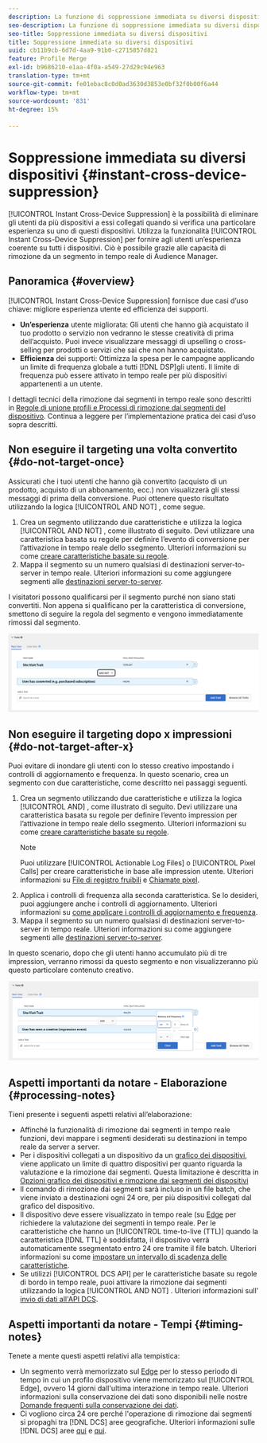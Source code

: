 ```yaml
---
description: La funzione di soppressione immediata su diversi dispositivi consente di eliminare gli utenti per i diversi dispositivi a cui sono associati, dopo il verificarsi di una specifica esperienza su uno di tali dispositivi. Questa funzione consente di fornire a un utente un’esperienza coerente su tutti i suoi dispositivi. Ciò è possibile grazie alle capacità di rimozione da un segmento in tempo reale di Audience Manager.
seo-description: La funzione di soppressione immediata su diversi dispositivi consente di eliminare gli utenti per i diversi dispositivi a cui sono associati, dopo il verificarsi di una specifica esperienza su uno di tali dispositivi. Questa funzione consente di fornire a un utente un’esperienza coerente su tutti i suoi dispositivi. Ciò è possibile grazie alle capacità di rimozione da un segmento in tempo reale di Audience Manager.
seo-title: Soppressione immediata su diversi dispositivi
title: Soppressione immediata su diversi dispositivi
uuid: cb11b9cb-6d7d-4aa9-91b0-c2715857d821
feature: Profile Merge
exl-id: b9686210-e1aa-4f0a-a549-27d29c94e963
translation-type: tm+mt
source-git-commit: fe01ebac8c0d0ad3630d3853e0bf32f0b00f6a44
workflow-type: tm+mt
source-wordcount: '831'
ht-degree: 15%

---
```


# Soppressione immediata su diversi dispositivi {#instant-cross-device-suppression}

[!UICONTROL Instant Cross-Device Suppression] è la possibilità di eliminare gli utenti da più dispositivi a essi collegati quando si verifica una particolare esperienza su uno di questi dispositivi. Utilizza la funzionalità [!UICONTROL Instant Cross-Device Suppression] per fornire agli utenti un’esperienza coerente su tutti i dispositivi. Ciò è possibile grazie alle capacità di rimozione da un segmento in tempo reale di Audience Manager.

## Panoramica {#overview}

[!UICONTROL Instant Cross-Device Suppression] fornisce due casi d’uso chiave: migliore esperienza utente ed efficienza dei supporti.

* **Un’esperienza** utente migliorata: Gli utenti che hanno già acquistato il tuo prodotto o servizio non vedranno le stesse creatività di prima dell’acquisto. Puoi invece visualizzare messaggi di upselling o cross-selling per prodotti o servizi che sai che non hanno acquistato.
* **Efficienza** dei supporti: Ottimizza la spesa per le campagne applicando un limite di frequenza globale a tutti  [!DNL DSP]gli utenti. Il limite di frequenza può essere attivato in tempo reale per più dispositivi appartenenti a un utente.

I dettagli tecnici della rimozione dai segmenti in tempo reale sono descritti in [Regole di unione profili e Processi di rimozione dai segmenti del dispositivo](merge-rule-unsegment.md). Continua a leggere per l’implementazione pratica dei casi d’uso sopra descritti.

## Non eseguire il targeting una volta convertito {#do-not-target-once}

Assicurati che i tuoi utenti che hanno già convertito (acquisto di un prodotto, acquisto di un abbonamento, ecc.) non visualizzerà gli stessi messaggi di prima della conversione. Puoi ottenere questo risultato utilizzando la logica [!UICONTROL AND NOT] , come segue.

1. Crea un segmento utilizzando due caratteristiche e utilizza la logica [!UICONTROL AND NOT] , come illustrato di seguito. Devi utilizzare una caratteristica basata su regole per definire l’evento di conversione per l’attivazione in tempo reale dello ssegmento. Ulteriori informazioni su come [creare caratteristiche basate su regole](../traits/create-onboarded-rule-based-traits.md).
2. Mappa il segmento su un numero qualsiasi di destinazioni server-to-server in tempo reale. Ulteriori informazioni su come aggiungere segmenti alle [destinazioni server-to-server](../destinations/add-edit-segments.md).

I visitatori possono qualificarsi per il segmento purché non siano stati convertiti. Non appena si qualificano per la caratteristica di conversione, smettono di seguire la regola del segmento e vengono immediatamente rimossi dal segmento.

![](assets/and_not_use_case.png)

## Non eseguire il targeting dopo x impressioni {#do-not-target-after-x}

Puoi evitare di inondare gli utenti con lo stesso creativo impostando i controlli di aggiornamento e frequenza. In questo scenario, crea un segmento con due caratteristiche, come descritto nei passaggi seguenti.

1. Crea un segmento utilizzando due caratteristiche e utilizza la logica [!UICONTROL AND] , come illustrato di seguito. Devi utilizzare una caratteristica basata su regole per definire l’evento impression per l’attivazione in tempo reale dello ssegmento. Ulteriori informazioni su come [creare caratteristiche basate su regole](../traits/create-onboarded-rule-based-traits.md).
   >[!NOTE]
   >
   >Puoi utilizzare [!UICONTROL Actionable Log Files] o [!UICONTROL Pixel Calls] per creare caratteristiche in base alle impression utente. Ulteriori informazioni su [File di registro fruibili](../../integration/media-data-integration/actionable-log-files.md) e [Chiamate pixel](../../integration/media-data-integration/impression-data-pixels.md).
2. Applica i controlli di frequenza alla seconda caratteristica. Se lo desideri, puoi aggiungere anche i controlli di aggiornamento. Ulteriori informazioni su [come applicare i controlli di aggiornamento e frequenza](../segments/recency-and-frequency.md).
3. Mappa il segmento su un numero qualsiasi di destinazioni server-to-server in tempo reale. Ulteriori informazioni su come aggiungere segmenti alle [destinazioni server-to-server](../destinations/add-edit-segments.md).

In questo scenario, dopo che gli utenti hanno accumulato più di tre impression, verranno rimossi da questo segmento e non visualizzeranno più questo particolare contenuto creativo.

![](assets/impressions_use_case.png)

## Aspetti importanti da notare - Elaborazione {#processing-notes}

Tieni presente i seguenti aspetti relativi all’elaborazione:

* Affinché la funzionalità di rimozione dai segmenti in tempo reale funzioni, devi mappare i segmenti desiderati su destinazioni in tempo reale da server a server.
* Per i dispositivi collegati a un dispositivo da un [grafico dei dispositivi](profile-link-use-case.md#recommendations), viene applicato un limite di quattro dispositivi per quanto riguarda la valutazione e la rimozione dai segmenti. Questa limitazione è descritta in [Opzioni grafico dei dispositivi e rimozione dai segmenti dei dispositivi](merge-rule-unsegment.md#device-graph-options-unsegmentation) &#x200B;
* Il comando di rimozione dai segmenti sarà incluso in un file batch, che viene inviato a destinazioni ogni 24 ore, per più dispositivi collegati dal grafico del dispositivo.
* Il dispositivo deve essere visualizzato in tempo reale (su [Edge](../../reference/system-components/components-edge.md) per richiedere la valutazione dei segmenti in tempo reale. Per le caratteristiche che hanno un [!UICONTROL time-to-live (TTL)] quando la caratteristica [!DNL TTL] è soddisfatta, il dispositivo verrà automaticamente ssegmentato entro 24 ore tramite il file batch. &#x200B; Ulteriori informazioni su come [impostare un intervallo di scadenza delle caratteristiche](../traits/create-onboarded-rule-based-traits.md#set-expiration-interval).
* Se utilizzi [!UICONTROL DCS API] per le caratteristiche basate su regole di bordo in tempo reale, puoi attivare la rimozione dai segmenti utilizzando la logica [!UICONTROL AND NOT] . Ulteriori informazioni sull&#39; [invio di dati all&#39;API DCS](../../api/dcs-intro/dcs-event-calls/dcs-url-send.md). &#x200B;

## Aspetti importanti da notare - Tempi {#timing-notes}

Tenete a mente questi aspetti relativi alla tempistica:

* Un segmento verrà memorizzato sul [Edge](../../reference/system-components/components-edge.md) per lo stesso periodo di tempo in cui un profilo dispositivo viene memorizzato sul [!UICONTROL Edge], ovvero 14 giorni dall&#39;ultima interazione in tempo reale. Ulteriori informazioni sulla conservazione dei dati sono disponibili nelle nostre [Domande frequenti sulla conservazione dei dati](../../faq/faq-privacy.md#data-retention-faq).
* Ci vogliono circa 24 ore perché l&#39;operazione di rimozione dai segmenti si propaghi tra [!DNL DCS] aree geografiche. Ulteriori informazioni sulle [!DNL DCS] aree [qui](../..//reference/system-components/components-data-collection.md) e [qui](../../api/dcs-intro/dcs-api-reference/dcs-regions.md).
